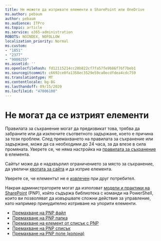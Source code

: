 ```yaml
---
title: Не можете да изтривате елементи в SharePoint или OneDrive
ms.author: pebaum
author: pebaum
ms.audience: ITPro
ms.topic: article
ms.service: o365-administration
ROBOTS: NOINDEX, NOFOLLOW
localization_priority: Normal
ms.custom:
- "1851"
- "2377"
- "9000255"
ms.assetid: ''
ms.openlocfilehash: fd12115214cc28b822cf7fa57fe9b86f76f7beb1
ms.sourcegitcommit: c6692ce0fa1358ec3529e59ca0ecdfdea4cdc759
ms.translationtype: MT
ms.contentlocale: bg-BG
ms.lasthandoff: 09/15/2020
ms.locfileid: "47806100"
---
```

# <a name="unable-to-delete-items"></a>Не могат да се изтрият елементи

Правилата за съхранение могат да предизвикат това, трябва да забраните или да изключите съответното задържане, което е причина за този проблем. След премахването на правилата за съхранение или задържане, може да са необходими до 24 часа, за да влезе в сила промяната. Уверете се, че няма настройка на [правилата за съхранение](https://docs.microsoft.com/microsoft-365/compliance/retention-policies) в елемента.

Сайтът може да е надхвърлил ограничението за място за съхранение, да увеличи [квотата за сайта](https://docs.microsoft.com/powershell/module/sharepoint-online/set-sposite?view=sharepoint-ps) и да изтрие елемента.

Уверете се, че елементът не е [извлечен](https://support.office.com/article/check-out-check-in-or-discard-changes-to-files-in-a-library-7e2c12a9-a874-4393-9511-1378a700f6de) при друг потребител.

Накрая администраторите могат да използват [модели и практики на SharePoint](https://docs.microsoft.com/powershell/sharepoint/sharepoint-pnp/sharepoint-pnp-cmdlets?view=sharepoint-ps#installation) (PNP), който съдържа библиотека с команди на PowerShell, които ви позволяват да извършвате сложни действия за управление, като например принудително изтриване на упорити елементи.
- [Премахване на PNP файл](https://docs.microsoft.com/powershell/module/sharepoint-pnp/remove-pnpfile?view=sharepoint-ps)
- [Премахване на PNP папка](https://docs.microsoft.com/powershell/module/sharepoint-pnp/remove-pnpfolder?view=sharepoint-ps)
- [Премахване на елемент от списък с PNP](https://docs.microsoft.com/powershell/module/sharepoint-pnp/remove-pnplistitem?view=sharepoint-ps)
- [Премахване на PNP списък](https://docs.microsoft.com/powershell/module/sharepoint-pnp/remove-pnplist?view=sharepoint-ps)
- [Премахване на PNP поле (колона)](https://docs.microsoft.com/powershell/module/sharepoint-pnp/remove-pnpfield?view=sharepoint-ps)
